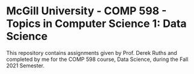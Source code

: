# McGill University - COMP 598 - Topics in Computer Science 1: Data Science

This repository contains assignments given by Prof. Derek Ruths and completed by me for the COMP 598 course, Data Science, during the Fall 2021 Semester.
